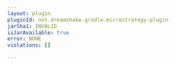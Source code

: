 ```yaml
---
layout: plugin
pluginId: net.dreamshake.gradle.microstrategy-plugin
jarSha1: INVALID
isJarAvailable: true
error: NONE
violations: []

---
```

